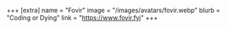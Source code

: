 +++
[extra]
name = "Fovir"
image = "/images/avatars/fovir.webp"
blurb = "Coding or Dying"
link = "https://www.fovir.fyi"
+++
